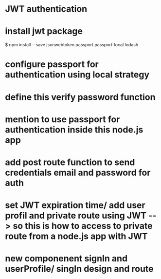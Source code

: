 # JWT authentication

# install jwt package
$  npm install --save jsonwebtoken passport passport-local lodash 

# configure passport for authentication using local strategy

# define this verify password function 

# mention to use passport for authentication inside this node.js app

# add post route function to send credentials email and password for auth

# set JWT expiration time/ add user profil and private route using JWT --> so this is how to access to private route from a node.js app with JWT

# new componenent signIn and userProfile/ singIn design and route